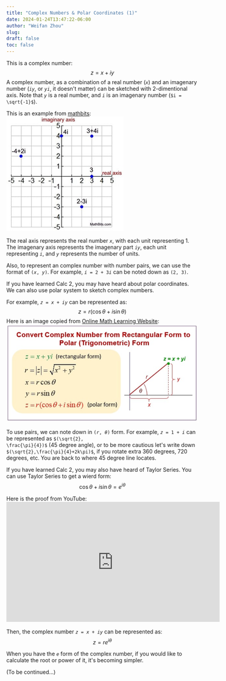 ```yaml
---
title: "Complex Numbers & Polar Coordinates (1)"
date: 2024-01-24T13:47:22-06:00
author: "Weifan Zhou"
slug:
draft: false
toc: false
---
```

This is a complex number: $$z = x + iy$$
A complex number, as a combination of a real number (<code>$x$</code>) and an imagenary number (<code>$iy$</code>, or <code>$yi$</code>, it doesn't matter) can be sketched with 2-dimentional axis. Note that <code>$y$</code> is a real number, and <code>$i$</code> is an imagenary number (<code>$i = \sqrt{-1}$</code>).

This is an example from [mathbits](https://mathbitsnotebook.com/Algebra2/ComplexNumbers/CPGraphs.html):
![sketch complex number](/media/complex_num1.jpg)

The real axis represents the real number <code>$x$</code>, with each unit representing 1. The imagenary axis represents the imagenary part <code>$iy$</code>, each unit representing <code>$i$</code>, and <code>$y$</code> represents the number of units.

Also, to represent an complex number with number pairs, we can use the format of <code>$(x, y)$</code>. For example, <code>$i=2+3i$</code> can be noted down as <code>$(2,3)$</code>.

If you have learned Calc 2, you may have heard about polar coordinates. We can also use polar system to sketch complex numbers. 

For example, <code>$z=x+iy$</code> can be represented as:
 $$z= r(\cos{\theta}+i\sin{\theta})$$
Here is an image copied from [Online Math Learning Website](https://www.onlinemathlearning.com/complex-plane-hsn-cn4.html):
![Polar Coordinates](/media/complex_num2.jpg)

To use pairs, we can note down in <code>$(r, \theta)$</code> form. For example, <code>$z=1+i$</code> can be represented as <code>$(\sqrt{2}, \frac{\pi}{4})$</code> (45 degree angle), or to be more cautious let's write down <code>$(\sqrt{2},\frac{\pi}{4}+2k\pi)$</code>, if you rotate extra 360 degrees, 720 degrees, etc. You are back to where 45 degree line locates.

If you have learned Calc 2, you may also have heard of Taylor Series. You can use Taylor Series to get a wierd form:
$$\cos{\theta}+i\sin{\theta}=e^{i\theta}$$

Here is the proof from YouTube: <iframe width="560" height="315" src="https://www.youtube.com/embed/GqvDUcU8F3I?si=VGYh7lccROpKH5nW" title="YouTube video player" frameborder="0" allow="accelerometer; autoplay; clipboard-write; encrypted-media; gyroscope; picture-in-picture; web-share" allowfullscreen></iframe>

Then, the complex number <code>$z=x+iy$</code> can be represented as:
 $$z=re^{i\theta}$$

When you have the <code>$e$</code> form of the complex number, if you would like to calculate the root or power of it, it's becoming simpler.

(To be continued...)